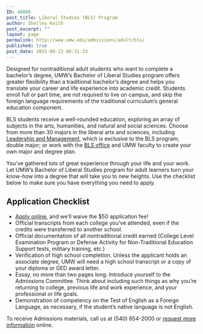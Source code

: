 ```yaml
---
ID: 48000
post_title: Liberal Studies (BLS) Program
author: Shelley Keith
post_excerpt: ""
layout: page
permalink: http://www.umw.edu/admissions/adult/bls/
published: true
post_date: 2015-08-12 08:31:33
---
```

Designed for nontraditional adult students who want to complete a bachelor’s degree, UMW’s Bachelor of Liberal Studies program offers greater flexibility than a traditional bachelor’s degree and helps you translate your career and life experience into academic credit. Students enroll full or part time, are not required to live on campus, and skip the foreign language requirements of the traditional curriculum’s general education component.

BLS students receive a well-rounded education, exploring an array of subjects in the arts, humanities, and natural and social sciences. Choose from more than 30 majors in the liberal arts and sciences, including <a href="http://cas.umw.edu/bls/bls-major-programs-of-study/leadership-and-management-major-2/">Leadership and Management</a>, which is exclusive to the BLS program; double major; or work with the <a href="http://cas.umw.edu/bls/">BLS office</a> and UMW faculty to create your own major and degree plan.

You’ve gathered lots of great experience through your life and your work. Let UMW’s Bachelor of Liberal Studies program for adult learners turn your know-how into a degree that will take you to new heights. Use the checklist below to make sure you have everything you need to apply.
<h2>Application Checklist</h2>
<ul>
 	<li><a href="https://www.applyweb.com/umw/">Apply online</a>, and we’ll waive the $50 application fee!</li>
 	<li>Official transcripts from each college you’ve attended, even if the credits were transferred to another school.</li>
 	<li>Official documentation of all nontraditional credit earned (College Level Examination Program or Defense Activity for Non-Traditional Education Support tests, military training, etc.)</li>
 	<li>Verification of high school completion. Unless the applicant holds an associate degree, UMW will need a high school transcript or a copy of your diploma or GED award letter.</li>
 	<li>Essay, no more than two pages long: Introduce yourself to the Admissions Committee. Think about including such things as why you’re returning to college, previous life and work experience, and your professional or life goals.</li>
 	<li>Demonstration of competency on the Test of English as a Foreign Language, as necessary, if the student’s native language is not English.</li>
</ul>
To receive Admissions materials, call us at (540) 654-2000 or <a href="https://umw.askadmissions.net/emtinterestpage.aspx?ip=prospectundergrad">request more information</a> online.